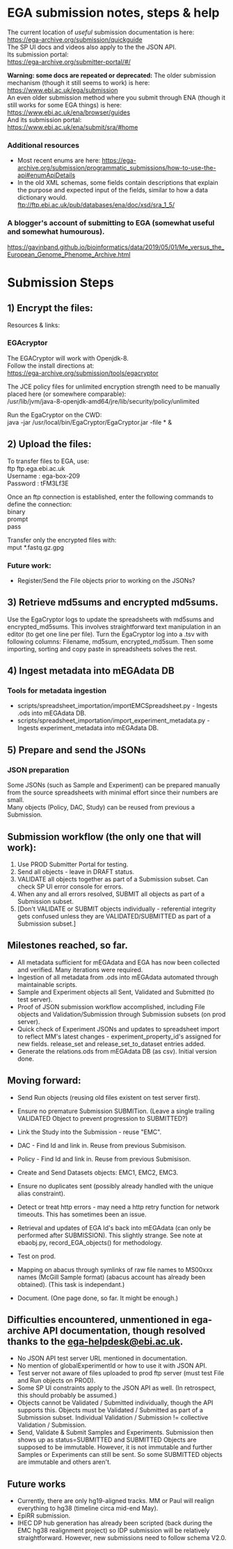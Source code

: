 # EGA submission notes, steps & help

The current location of *useful* submission documentation is here:  
https://ega-archive.org/submission/quickguide  
The SP UI docs and videos also apply to the the JSON API.  
Its submission portal:  
https://ega-archive.org/submitter-portal/#/


**Warning: some docs are repeated or deprecated:**
The older submission mechanism (though it still seems to work) is here:  
https://www.ebi.ac.uk/ega/submission  
An even older submission method where you submit through ENA (though it still works for some EGA things) is here:  
https://www.ebi.ac.uk/ena/browser/guides  
And its submission portal:  
https://www.ebi.ac.uk/ena/submit/sra/#home  


### Additional resources
* Most recent enums are here:
https://ega-archive.org/submission/programmatic_submissions/how-to-use-the-api#enumApiDetails
* In the old XML schemas, some fields contain descriptions that explain the purpose and expected input of the fields, similar to how a data dictionary would.  
ftp://ftp.ebi.ac.uk/pub/databases/ena/doc/xsd/sra_1_5/ 

### A blogger's account of submitting to EGA (somewhat useful and somewhat humourous).  
https://gavinband.github.io/bioinformatics/data/2019/05/01/Me_versus_the_European_Genome_Phenome_Archive.html


# Submission Steps
## 1) Encrypt the files:
Resources & links:

### EGAcryptor
The EGACryptor will work with Openjdk-8.  
Follow the install directions at:  
https://ega-archive.org/submission/tools/egacryptor  

The JCE policy files for unlimited encryption strength need to be manually placed here (or somewhere comparable):  
/usr/lib/jvm/java-8-openjdk-amd64/jre/lib/security/policy/unlimited

Run the EgaCryptor on the CWD:  
java -jar /usr/local/bin/EgaCryptor/EgaCryptor.jar -file * &

## 2) Upload the files:
To transfer files to EGA, use:  
ftp ftp.ega.ebi.ac.uk  
Username : ega-box-209  
Password : tFM3Lf3E  

Once an ftp connection is established, enter the following commands to define the connection:  
binary  
prompt  
pass  

Transfer only the encrypted files with:  
mput *.fastq.gz.gpg  

### Future work:
* Register/Send the File objects prior to working on the JSONs?  

## 3)  Retrieve md5sums and encrypted md5sums.
Use the EgaCryptor logs to update the spreadsheets with md5sums and encrypted_md5sums.  This involves straightforward text manipulation in an editor (to get one line per file).  Turn the EgaCryptor log into a .tsv with following columns: Filename, md5sum, encrypted_md5sum.  Then some importing, sorting and copy paste in spreadsheets solves the rest.

## 4) Ingest metadata into mEGAdata DB
### Tools for metadata ingestion
* scripts/spreadsheet_importation/importEMCSpreadsheet.py - Ingests .ods into mEGAdata DB.  
* scripts/spreadsheet_importation/import_experiment_metadata.py - Ingests experiment_metadata into mEGAdata DB.  

## 5) Prepare and send the JSONs

### JSON preparation
Some JSONs (such as Sample and Experiment) can be prepared manually from the source spreadsheets with minimal effort since their numbers are small.  
Many objects (Policy, DAC, Study) can be reused from previous a Submission.


## Submission workflow (the only one that will work):
1. Use PROD Submitter Portal for testing.
2. Send all objects - leave in DRAFT status.
3. VALIDATE all objects together as part of a Submission subset.  Can check SP UI error console for errors.
4. When any and all errors resolved, SUBMIT all objects as part of a Submission subset.
5. [Don't VALIDATE or SUBMIT objects individually - referential integrity gets confused unless they are VALIDATED/SUBMITTED as part of a Submission subset.]


## Milestones reached, so far.
* All metadata sufficient for mEGAdata and EGA has now been collected and verified.  Many iterations were required.
* Ingestion of all metadata from .ods into mEGAdata automated through maintainable scripts.
* Sample and Experiment objects all Sent, Validated and Submitted (to test server).
* Proof of JSON submission workflow accomplished, including File objects and Validation/Submission through Submission subsets (on prod server).
* Quick check of Experiment JSONs and updates to spreadsheet import to reflect MM's latest changes - experiment_property_id's assigned for new fields.  release_set and release_set_to_dataset entries added.
* Generate the relations.ods from mEGAdata DB (as csv).  Initial version done.


## Moving forward:
* Send Run objects (reusing old files existent on test server first).
* Ensure no premature Submission SUBMITion. (Leave a single trailing VALIDATED Object to prevent progression to SUBMITTED?)

* Link the Study into the Submission - reuse "EMC".
* DAC - Find Id and link in.  Reuse from previous Submisison.
* Policy - Find Id and link in.  Reuse from previous Submisison.
* Create and Send Datasets objects: EMC1, EMC2, EMC3.

* Ensure no duplicates sent (possibly already handled with the unique alias constraint).
* Detect or treat http errors - may need a http retry function for network timeouts.  This has sometimes been an issue.
* Retrieval and updates of EGA Id's back into mEGAdata (can only be performed after SUBMISSION).  This slightly strange.  See note at ebaobj.py, record_EGA_objects() for methodology.
* Test on prod.

* Mapping on abacus through symlinks of raw file names to MS00xxx names (McGill Sample format) (abacus account has already been obtained). (This task is independant.)

* Document. (One page done, so far.  It might be enough.)


## Difficulties encountered, unmentioned in ega-archive API documentation, though resolved thanks to the ega-helpdesk@ebi.ac.uk.
* No JSON API test server URL mentioned in documentation.
* No mention of globalExperimentId or how to use it with JSON API.
* Test server not aware of files uploaded to prod ftp server (must test File and Run objects on PROD).
* Some SP UI constraints apply to the JSON API as well. (In retrospect, this should probably be assumed.)
* Objects cannot be Validated / Submitted individually, though the API supports this.  Objects must be Validated / Submitted as part of a Submission subset.  Individual Validation / Submission != collective Validation / Submission.
* Send, Validate & Submit Samples and Experiments.  Submission then shows up as status=SUBMITTED and SUBMITTED Objects are supposed to be immutable.  However, it is not immutable and further Samples or Experiments can still be sent.  So some SUBMITTED objects are immutable and others aren't.


## Future works
* Currently, there are only hg19-aligned tracks.  MM or Paul will realign everything to hg38 (timeline circa mid-end May). 
* EpiRR submission.
* IHEC DP hub generation has already been scripted (back during the EMC hg38 realignment project) so IDP submission will be relatively straightforward.  However, new submissions need to follow schema V2.0.
